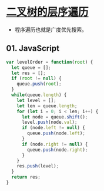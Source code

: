 # [二叉树的层序遍历](https://leetcode-cn.com/problems/binary-tree-level-order-traversal/)

- 程序遍历也就是广度优先搜索。

## 01. JavaScript
```js
var levelOrder = function(root) {
  let queue = [];
  let res = [];
  if (root != null) {
    queue.push(root);
  }
  while(queue.length) {
    let level = [];
    let len = queue.length;
    for (let i = 0; i < len; i++) {
      let node = queue.shift();
      level.push(node.val);
      if (node.left != null) {
        queue.push(node.left);
      } 
      if (node.right != null) {
        queue.push(node.right);
      }
    }
    res.push(level);
  }
  return res;
}
```